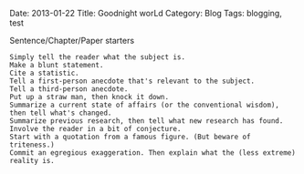Date: 2013-01-22
Title: Goodnight worLd
Category: Blog
Tags: blogging, test

Sentence/Chapter/Paper starters

    Simply tell the reader what the subject is.
    Make a blunt statement.
    Cite a statistic.
    Tell a first-person anecdote that's relevant to the subject.
    Tell a third-person anecdote.
    Put up a straw man, then knock it down.
    Summarize a current state of affairs (or the conventional wisdom), then tell what's changed.
    Summarize previous research, then tell what new research has found.
    Involve the reader in a bit of conjecture.
    Start with a quotation from a famous figure. (But beware of triteness.)
    Commit an egregious exaggeration. Then explain what the (less extreme) reality is.
